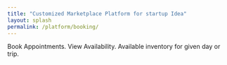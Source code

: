 ```yaml
---
title: "Customized Marketplace Platform for startup Idea"
layout: splash
permalink: /platform/booking/
---
```



Book Appointments.
View Availability.
Available inventory for given day or trip.
